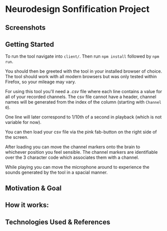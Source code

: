 # Neurodesign Sonfification Project

## Screenshots

## Getting Started
To run the tool navigate into `client/`.
Then run `npm install` followed by `npm run`.

You should then be greeted with the tool in your installed browser of choice. 
The tool should work with all modern browsers but was only tested within Firefox,
so your mileage may vary.

For using this tool you'll need a _.csv_ file where each line contains a value for all of your recorded channels.
The csv file cannot have a header, channel names will be generated from the index of the column (starting with `Channel 0`).

One line will later correspond to 1/10th of a second in playback
(which is not variable for now).

You can then load your csv file via the pink fab-button on the right side of the screen.

After loading you can move the channel markers onto the brain to whichever position you feel sensible.
The channel markers are identifiable over the 3 character code which associates them with a channel.

While playing you can move the microphone around to experience the sounds generated by the tool in a spacial manner.

## Motivation & Goal

## How it works:

## Technologies Used & References
